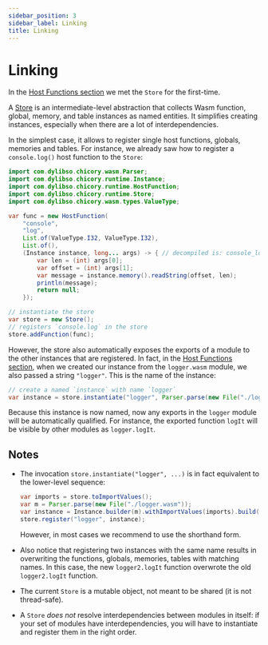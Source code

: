 ```yaml
---
sidebar_position: 3
sidebar_label: Linking
title: Linking
---
```

# Linking

In the [Host Functions section](2-host-functions.md) we met the `Store` for the first-time.

A [Store][spec] is an intermediate-level abstraction that collects Wasm function, global, memory, and table instances
as named entities. It simplifies creating instances, especially when there are a lot of interdependencies.

In the simplest case, it allows to register single host functions, globals, memories and tables. For instance, we already saw how to register a `console.log()` host function to the `Store`:

<!--
```java
//DEPS com.dylibso.chicory:docs-lib:999-SNAPSHOT
//DEPS com.dylibso.chicory:runtime:999-SNAPSHOT
```
-->

```java
import com.dylibso.chicory.wasm.Parser;
import com.dylibso.chicory.runtime.Instance;
import com.dylibso.chicory.runtime.HostFunction;
import com.dylibso.chicory.runtime.Store;
import com.dylibso.chicory.wasm.types.ValueType;

var func = new HostFunction(
    "console",
    "log",
    List.of(ValueType.I32, ValueType.I32),
    List.of(),
    (Instance instance, long... args) -> { // decompiled is: console_log(13, 0);
        var len = (int) args[0];
        var offset = (int) args[1];
        var message = instance.memory().readString(offset, len);
        println(message);
        return null;
    });

// instantiate the store
var store = new Store();
// registers `console.log` in the store
store.addFunction(func);
```

However, the store also automatically exposes the exports of a module to the other instances that are registered. In fact, in the [Host Functions section](2-host-functions.md), when we created our instance from the `logger.wasm` module, we also passed a string `"logger"`. This is the name of the instance:

```java
// create a named `instance` with name `logger`
var instance = store.instantiate("logger", Parser.parse(new File("./logger.wasm")));
```

Because this instance is now named, now any exports in the `logger` module will be automatically qualified.
For instance, the exported function `logIt` will be visible by other modules as `logger.logIt`.

## Notes

- The invocation `store.instantiate("logger", ...)` is in fact equivalent to the lower-level sequence:

    ```java
    var imports = store.toImportValues();
    var m = Parser.parse(new File("./logger.wasm"));
    var instance = Instance.builder(m).withImportValues(imports).build();
    store.register("logger", instance);
    ```

    However, in most cases we recommend to use the shorthand form.

- Also notice that registering two instances with the same name results in overwriting the
functions, globals, memories, tables with matching names. In this case, the new `logger2.logIt` function
overwrote the old `logger2.logIt` function.

- The current `Store` is a mutable object, not meant to be shared (it is not thread-safe).

- A `Store` _does not_ resolve interdependencies between modules in itself: if your set of modules
have interdependencies, you will have to instantiate and register them in the right order.

[spec]: https://www.w3.org/TR/2019/REC-wasm-core-1-20191205/#store%E2%91%A0

<!--
```java
docs.FileOps.writeResult("docs/usage", "3-linking.md.result", "empty");
```
-->
